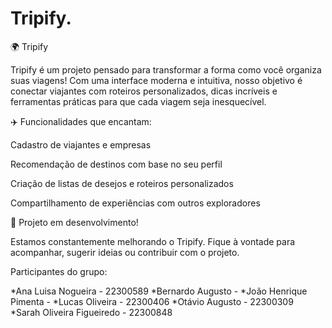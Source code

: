 # Tripify.
 🌍 Tripify

Tripify é um projeto pensado para transformar a forma como você organiza suas viagens! Com uma interface moderna e intuitiva, nosso objetivo é conectar viajantes com roteiros personalizados, dicas incríveis e ferramentas práticas para que cada viagem seja inesquecível.

✈️ Funcionalidades que encantam:

Cadastro de viajantes e empresas

Recomendação de destinos com base no seu perfil

Criação de listas de desejos e roteiros personalizados

Compartilhamento de experiências com outros exploradores

🚧 Projeto em desenvolvimento!



Estamos constantemente melhorando o Tripify. Fique à vontade para acompanhar, sugerir ideias ou contribuir com o projeto.



Participantes do grupo: 

*Ana Luisa Nogueira - 22300589
*Bernardo Augusto - 
*João Henrique Pimenta - 
*Lucas Oliveira - 22300406
*Otávio Augusto - 22300309 
*Sarah Oliveira Figueiredo - 22300848
